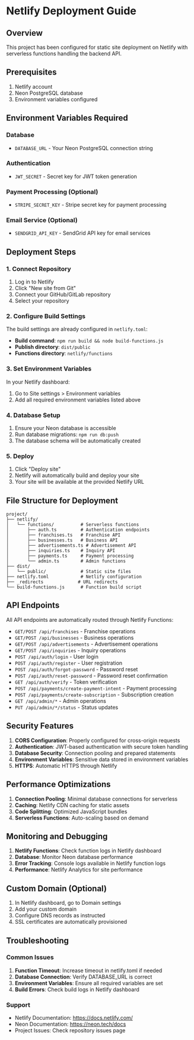 # Netlify Deployment Guide

## Overview
This project has been configured for static site deployment on Netlify with serverless functions handling the backend API.

## Prerequisites
1. Netlify account
2. Neon PostgreSQL database
3. Environment variables configured

## Environment Variables Required

### Database
- `DATABASE_URL` - Your Neon PostgreSQL connection string

### Authentication
- `JWT_SECRET` - Secret key for JWT token generation

### Payment Processing (Optional)
- `STRIPE_SECRET_KEY` - Stripe secret key for payment processing

### Email Service (Optional)
- `SENDGRID_API_KEY` - SendGrid API key for email services

## Deployment Steps

### 1. Connect Repository
1. Log in to Netlify
2. Click "New site from Git"
3. Connect your GitHub/GitLab repository
4. Select your repository

### 2. Configure Build Settings
The build settings are already configured in `netlify.toml`:
- **Build command**: `npm run build && node build-functions.js`
- **Publish directory**: `dist/public`
- **Functions directory**: `netlify/functions`

### 3. Set Environment Variables
In your Netlify dashboard:
1. Go to Site settings > Environment variables
2. Add all required environment variables listed above

### 4. Database Setup
1. Ensure your Neon database is accessible
2. Run database migrations: `npm run db:push`
3. The database schema will be automatically created

### 5. Deploy
1. Click "Deploy site"
2. Netlify will automatically build and deploy your site
3. Your site will be available at the provided Netlify URL

## File Structure for Deployment

```
project/
├── netlify/
│   └── functions/          # Serverless functions
│       ├── auth.ts         # Authentication endpoints
│       ├── franchises.ts   # Franchise API
│       ├── businesses.ts   # Business API
│       ├── advertisements.ts # Advertisement API
│       ├── inquiries.ts    # Inquiry API
│       ├── payments.ts     # Payment processing
│       └── admin.ts        # Admin functions
├── dist/
│   └── public/             # Static site files
├── netlify.toml            # Netlify configuration
├── _redirects             # URL redirects
└── build-functions.js      # Function build script
```

## API Endpoints

All API endpoints are automatically routed through Netlify Functions:

- `GET/POST /api/franchises` - Franchise operations
- `GET/POST /api/businesses` - Business operations
- `GET/POST /api/advertisements` - Advertisement operations
- `GET/POST /api/inquiries` - Inquiry operations
- `POST /api/auth/login` - User login
- `POST /api/auth/register` - User registration
- `POST /api/auth/forgot-password` - Password reset
- `POST /api/auth/reset-password` - Password reset confirmation
- `GET /api/auth/verify` - Token verification
- `POST /api/payments/create-payment-intent` - Payment processing
- `POST /api/payments/create-subscription` - Subscription creation
- `GET /api/admin/*` - Admin operations
- `PUT /api/admin/*/status` - Status updates

## Security Features

1. **CORS Configuration**: Properly configured for cross-origin requests
2. **Authentication**: JWT-based authentication with secure token handling
3. **Database Security**: Connection pooling and prepared statements
4. **Environment Variables**: Sensitive data stored in environment variables
5. **HTTPS**: Automatic HTTPS through Netlify

## Performance Optimizations

1. **Connection Pooling**: Minimal database connections for serverless
2. **Caching**: Netlify CDN caching for static assets
3. **Code Splitting**: Optimized JavaScript bundles
4. **Serverless Functions**: Auto-scaling based on demand

## Monitoring and Debugging

1. **Netlify Functions**: Check function logs in Netlify dashboard
2. **Database**: Monitor Neon database performance
3. **Error Tracking**: Console logs available in Netlify function logs
4. **Performance**: Netlify Analytics for site performance

## Custom Domain (Optional)

1. In Netlify dashboard, go to Domain settings
2. Add your custom domain
3. Configure DNS records as instructed
4. SSL certificates are automatically provisioned

## Troubleshooting

### Common Issues

1. **Function Timeout**: Increase timeout in netlify.toml if needed
2. **Database Connection**: Verify DATABASE_URL is correct
3. **Environment Variables**: Ensure all required variables are set
4. **Build Errors**: Check build logs in Netlify dashboard

### Support

- Netlify Documentation: https://docs.netlify.com/
- Neon Documentation: https://neon.tech/docs
- Project Issues: Check repository issues page